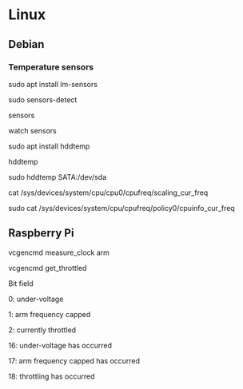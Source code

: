 # Linux

## Debian

### Temperature sensors
sudo apt install lm-sensors

sudo sensors-detect

sensors

watch sensors


sudo apt install hddtemp

hddtemp

sudo hddtemp SATA:/dev/sda


cat /sys/devices/system/cpu/cpu0/cpufreq/scaling_cur_freq

sudo cat /sys/devices/system/cpu/cpufreq/policy0/cpuinfo_cur_freq

## Raspberry Pi
vcgencmd measure_clock arm

vcgencmd get_throttled

Bit field

0: under-voltage

1: arm frequency capped

2: currently throttled 

16: under-voltage has occurred

17: arm frequency capped has occurred

18: throttling has occurred

